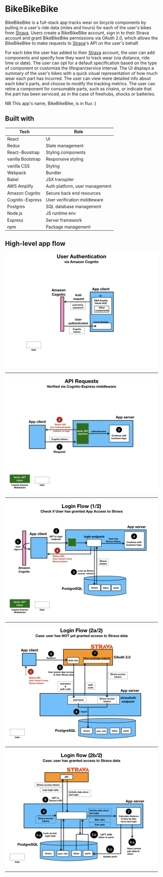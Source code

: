 # BikeBikeBike
BikeBikeBike is a full-stack app tracks wear on bicycle components by pulling in a user's ride data (miles and hours) for 
each of the user's bikes from [Strava](http://strava.com). Users create a BikeBikeBike account, sign in to their Strava account
and grant BikeBikeBike permissions via OAuth 2.0, which allows the BikeBikeBike to make requests to [Strava](http://strava.com)'s API on the user's behalf.

For each bike the user has added to their [Strava](http://strava.com) account, the user can add components and specify how they want to track wear (via
distance, ride time or date). The user can opt for a default specification based on the type of component or customize the lifespan/service
interval. The UI displays a summary of the user's bikes with a quick visual representation of how much wear each part
has incurred. The user can view more detailed info about each bike's parts, and choose to modify the tracking metrics. The user can
retire a component for consumable parts, such as chains, or indicate that the part has been serviced, as in the case of freehubs, 
shocks or batteries.

NB This app's name, BikeBikeBike, is in flux :)



## Built with
| Tech              | Role                           |
|-------------------|--------------------------------|
| React             | UI                             |
| Redux             | State management               |
| React\-Boostrap   | Styling components             |
| vanilla Bootstrap | Responsive styling             |
| vanilla CSS       | Styling                        |
| Webpack           | Bundler                        |
| Babel             | JSX transpiler                 |
| AWS Amplify       | Auth platform, user management |
| Amazon Cognito    | Secure back end resources      |
| Cognito\-Express  | User verification middleware   |
| Postgres          | SQL database management        |
| Node\.js          | JS runtime env                 |
| Express           | Server framework               |
| npm               | Package management             |



## High-level app flow
![image](readme-resources/app-strava-flow.jpg.001.jpg)
__________________________

![image](readme-resources/app-strava-flow.jpg.002.jpg)
__________________________

![image](readme-resources/app-strava-flow.jpg.003.jpg)
__________________________

![image](readme-resources/app-strava-flow.jpg.004.jpg)
__________________________

![image](readme-resources/app-strava-flow.jpg.005.jpg)
__________________________

